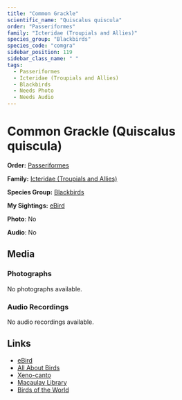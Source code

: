 ```yaml
---
title: "Common Grackle"
scientific_name: "Quiscalus quiscula"
order: "Passeriformes"
family: "Icteridae (Troupials and Allies)"
species_group: "Blackbirds"
species_code: "comgra"
sidebar_position: 119
sidebar_class_name: " "
tags: 
  - Passeriformes
  - Icteridae (Troupials and Allies)
  - Blackbirds
  - Needs Photo
  - Needs Audio
---
```


# Common Grackle (Quiscalus quiscula)

**Order:** [Passeriformes](/tags/passeriformes)

**Family:** [Icteridae (Troupials and Allies)](/tags/icteridae-troupials-and-allies)

**Species Group:** [Blackbirds](/tags/blackbirds)

**My Sightings:** [eBird](https://ebird.org/lifelist?r=world&time=life&spp=comgra)

**Photo**: No 

**Audio**: No

## Media
### Photographs
No photographs available.

### Audio Recordings
No audio recordings available.

## Links
* [eBird](https://ebird.org/species/comgra) 
* [All About Birds](https://www.allaboutbirds.org/guide/comgra) 
* [Xeno-canto](https://www.xeno-canto.org/species/quiscalus-quiscula) 
* [Macaulay Library](https://search.macaulaylibrary.org/catalog?taxonCode=comgra&sort=rating_rank_desc)
* [Birds of the World](https://birdsoftheworld.org/bow/species/comgra)
